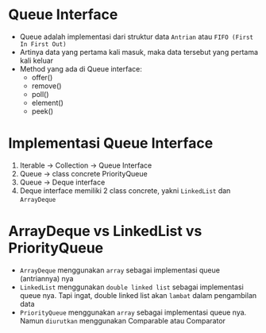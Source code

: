 # Queue Interface

- Queue adalah implementasi dari struktur data `Antrian` atau `FIFO (First In First Out)`
- Artinya data yang pertama kali masuk, maka data tersebut yang pertama kali keluar
- Method yang ada di Queue interface:
  - offer()
  - remove()
  - poll()
  - element()
  - peek()

# Implementasi Queue Interface

1. Iterable -> Collection -> Queue Interface
2. Queue -> class concrete PriorityQueue
3. Queue -> Deque interface
4. Deque interface memiliki 2 class concrete, yakni `LinkedList` dan `ArrayDeque`

# ArrayDeque vs LinkedList vs PriorityQueue

- `ArrayDeque` menggunakan `array` sebagai implementasi queue (antriannya) nya
- `LinkedList` menggunakan `double linked list` sebagai implementasi queue nya. Tapi ingat, double linked list akan `lambat` dalam pengambilan data
- `PriorityQueue` menggunakan `array` sebagai implementasi queue nya. Namun `diurutkan` menggunakan Comparable atau Comparator